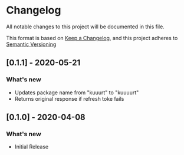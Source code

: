 # Changelog

All notable changes to this project will be documented in this file.

This format is based on [Keep a Changelog](https://keepachangelog.com/en/1.0.0),
and this project adheres to [Semantic Versioning](https://semver.org/spec/v2.0.0.html) 

## [0.1.1] - 2020-05-21
### What's new
- Updates package name from "kuuurt" to "kuuuurt"
- Returns original response if refresh toke fails 

## [0.1.0] - 2020-04-08
### What's new
- Initial Release